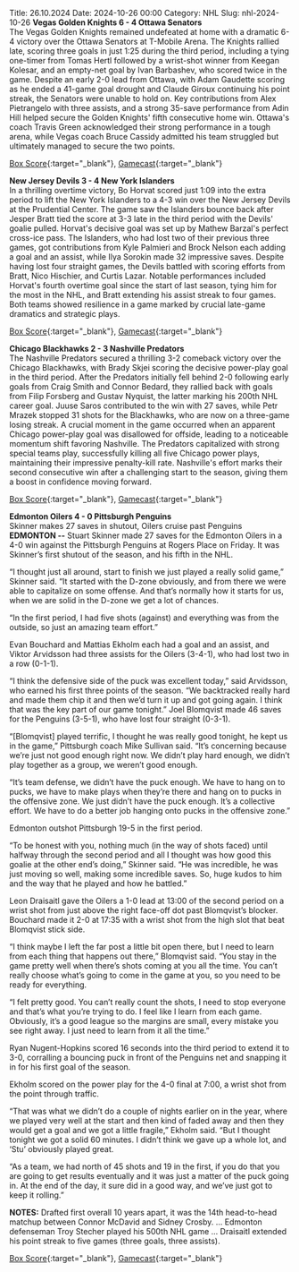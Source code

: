 Title: 26.10.2024
Date: 2024-10-26 00:00
Category: NHL 
Slug: nhl-2024-10-26 
**Vegas Golden Knights 6 - 4 Ottawa Senators**  
The Vegas Golden Knights remained undefeated at home with a dramatic 6-4 victory over the Ottawa Senators at T-Mobile Arena. The Knights rallied late, scoring three goals in just 1:25 during the third period, including a tying one-timer from Tomas Hertl followed by a wrist-shot winner from Keegan Kolesar, and an empty-net goal by Ivan Barbashev, who scored twice in the game. Despite an early 2-0 lead from Ottawa, with Adam Gaudette scoring as he ended a 41-game goal drought and Claude Giroux continuing his point streak, the Senators were unable to hold on. Key contributions from Alex Pietrangelo with three assists, and a strong 35-save performance from Adin Hill helped secure the Golden Knights' fifth consecutive home win. Ottawa's coach Travis Green acknowledged their strong performance in a tough arena, while Vegas coach Bruce Cassidy admitted his team struggled but ultimately managed to secure the two points. 

[Box Score](/gamecenter/ott-vs-vgk/2024/10/25/2024020118){:target="_blank"}, [Gamecast](https://www.nhl.com/news/ottawa-senators-vegas-golden-knights-game-recap-october-25){:target="_blank"}<br>

**New Jersey Devils 3 - 4 New York Islanders**  
In a thrilling overtime victory, Bo Horvat scored just 1:09 into the extra period to lift the New York Islanders to a 4-3 win over the New Jersey Devils at the Prudential Center. The game saw the Islanders bounce back after Jesper Bratt tied the score at 3-3 late in the third period with the Devils' goalie pulled. Horvat's decisive goal was set up by Mathew Barzal's perfect cross-ice pass. The Islanders, who had lost two of their previous three games, got contributions from Kyle Palmieri and Brock Nelson each adding a goal and an assist, while Ilya Sorokin made 32 impressive saves. Despite having lost four straight games, the Devils battled with scoring efforts from Bratt, Nico Hischier, and Curtis Lazar. Notable performances included Horvat's fourth overtime goal since the start of last season, tying him for the most in the NHL, and Bratt extending his assist streak to four games. Both teams showed resilience in a game marked by crucial late-game dramatics and strategic plays. 

[Box Score](/gamecenter/nyi-vs-njd/2024/10/25/2024020119){:target="_blank"}, [Gamecast](https://www.nhl.com/news/new-york-islanders-new-jersey-devils-game-recap-october-25){:target="_blank"}<br>

**Chicago Blackhawks 2 - 3 Nashville Predators**  
The Nashville Predators secured a thrilling 3-2 comeback victory over the Chicago Blackhawks, with Brady Skjei scoring the decisive power-play goal in the third period. After the Predators initially fell behind 2-0 following early goals from Craig Smith and Connor Bedard, they rallied back with goals from Filip Forsberg and Gustav Nyquist, the latter marking his 200th NHL career goal. Juuse Saros contributed to the win with 27 saves, while Petr Mrazek stopped 31 shots for the Blackhawks, who are now on a three-game losing streak. A crucial moment in the game occurred when an apparent Chicago power-play goal was disallowed for offside, leading to a noticeable momentum shift favoring Nashville. The Predators capitalized with strong special teams play, successfully killing all five Chicago power plays, maintaining their impressive penalty-kill rate. Nashville's effort marks their second consecutive win after a challenging start to the season, giving them a boost in confidence moving forward. 

[Box Score](/gamecenter/nsh-vs-chi/2024/10/25/2024020120){:target="_blank"}, [Gamecast](https://www.nhl.com/news/nashville-predators-chicago-blackhawks-game-recap-october-25){:target="_blank"}<br>

**Edmonton Oilers 4 - 0 Pittsburgh Penguins**  
Skinner makes 27 saves in shutout, Oilers cruise past Penguins
 **EDMONTON --** <forge-entity title="Stuart Skinner" slug="stuart-skinner-8479973" code="player">Stuart Skinner</forge-entity> made 27 saves for the Edmonton Oilers in a 4-0 win against the Pittsburgh Penguins at Rogers Place on Friday. 
It was Skinner’s first shutout of the season, and his fifth in the NHL.

“I thought just all around, start to finish we just played a really solid game,” Skinner said. “It started with the D-zone obviously, and from there we were able to capitalize on some offense. And that’s normally how it starts for us, when we are solid in the D-zone we get a lot of chances.

“In the first period, I had five shots (against) and everything was from the outside, so just an amazing team effort.”

<forge-entity title="Evan Bouchard" slug="evan-bouchard-8480803" code="player">Evan Bouchard</forge-entity> and <forge-entity title="Mattias Ekholm" slug="mattias-ekholm-8475218" code="player">Mattias Ekholm</forge-entity> each had a goal and an assist, and <forge-entity title="Viktor Arvidsson" slug="viktor-arvidsson-8478042" code="player">Viktor Arvidsson</forge-entity> had three assists for the Oilers (3-4-1), who had lost two in a row (0-1-1).

“I think the defensive side of the puck was excellent today,” said Arvidsson, who earned his first three points of the season. “We backtracked really hard and made them chip it and then we’d turn it up and got going again. I think that was the key part of our game tonight.” 
<forge-entity title="Joel Blomqvist" slug="joel-blomqvist-8482446" code="player">Joel Blomqvist</forge-entity> made 46 saves for the Penguins (3-5-1), who have lost four straight (0-3-1).

“\[Blomqvist\] played terrific, I thought he was really good tonight, he kept us in the game,” Pittsburgh coach Mike Sullivan said. “It’s concerning because we’re just not good enough right now. We didn’t play hard enough, we didn’t play together as a group, we weren’t good enough.

“It’s team defense, we didn’t have the puck enough. We have to hang on to pucks, we have to make plays when they’re there and hang on to pucks in the offensive zone. We just didn’t have the puck enough. It’s a collective effort. We have to do a better job hanging onto pucks in the offensive zone.”

Edmonton outshot Pittsburgh 19-5 in the first period.

“To be honest with you, nothing much (in the way of shots faced) until halfway through the second period and all I thought was how good this goalie at the other end’s doing,” Skinner said. “He was incredible, he was just moving so well, making some incredible saves. So, huge kudos to him and the way that he played and how he battled.”

<forge-entity title="Leon Draisaitl" slug="leon-draisaitl-8477934" code="player">Leon Draisaitl</forge-entity> gave the Oilers a 1-0 lead at 13:00 of the second period on a wrist shot from just above the right face-off dot past Blomqvist’s blocker. 
Bouchard made it 2-0 at 17:35 with a wrist shot from the high slot that beat Blomqvist stick side.

“I think maybe I left the far post a little bit open there, but I need to learn from each thing that happens out there,” Blomqvist said. “You stay in the game pretty well when there’s shots coming at you all the time. You can’t really choose what’s going to come in the game at you, so you need to be ready for everything.

“I felt pretty good. You can’t really count the shots, I need to stop everyone and that’s what you’re trying to do. I feel like I learn from each game. Obviously, it’s a good league so the margins are small, every mistake you see right away. I just need to learn from it all the time.”

<forge-entity title="Ryan Nugent-Hopkins" slug="ryan-nugent-hopkins-8476454" code="player">Ryan Nugent-Hopkins</forge-entity> scored 16 seconds into the third period to extend it to 3-0, corralling a bouncing puck in front of the Penguins net and snapping it in for his first goal of the season.

Ekholm scored on the power play for the 4-0 final at 7:00, a wrist shot from the point through traffic.

“That was what we didn’t do a couple of nights earlier on in the year, where we played very well at the start and then kind of faded away and then they would get a goal and we got a little fragile,” Ekholm said. “But I thought tonight we got a solid 60 minutes. I didn’t think we gave up a whole lot, and ‘Stu’ obviously played great.

“As a team, we had north of 45 shots and 19 in the first, if you do that you are going to get results eventually and it was just a matter of the puck going in. At the end of the day, it sure did in a good way, and we’ve just got to keep it rolling.”

**NOTES:** Drafted first overall 10 years apart, it was the 14th head-to-head matchup between <forge-entity title="Connor McDavid" slug="connor-mcdavid-8478402" code="player">Connor McDavid</forge-entity> and <forge-entity title="Sidney Crosby" slug="sidney-crosby-8471675" code="player">Sidney Crosby</forge-entity>. ... Edmonton defenseman <forge-entity title="Troy Stecher" slug="troy-stecher-8479442" code="player">Troy Stecher</forge-entity> played his 500th NHL game ... Draisaitl extended his point streak to five games (three goals, three assists). 

[Box Score](/gamecenter/pit-vs-edm/2024/10/25/2024020121){:target="_blank"}, [Gamecast](https://www.nhl.com/news/pittsburgh-penguins-edmonton-oilers-game-recap-october-25){:target="_blank"}<br>

